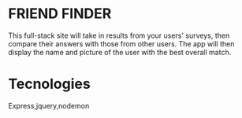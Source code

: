 # FRIEND FINDER

This full-stack site will take in results from your users' surveys, then compare their answers with those from other users. The app will then display the name and picture of the user with the best overall match.

# Tecnologies
Express,jquery,nodemon
